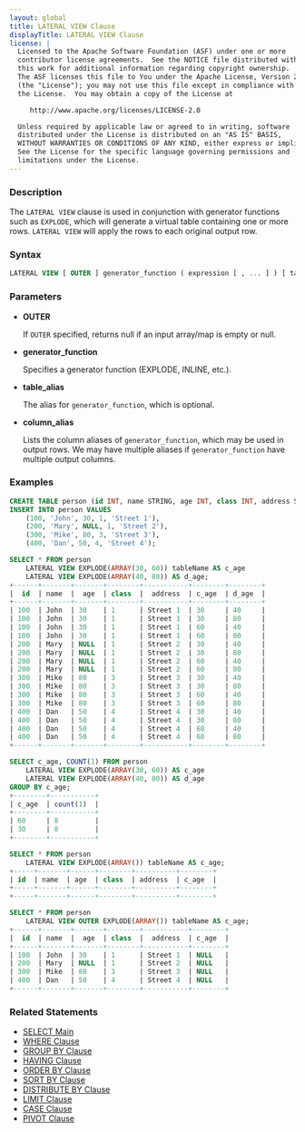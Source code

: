 ```yaml
---
layout: global
title: LATERAL VIEW Clause
displayTitle: LATERAL VIEW Clause
license: |
  Licensed to the Apache Software Foundation (ASF) under one or more
  contributor license agreements.  See the NOTICE file distributed with
  this work for additional information regarding copyright ownership.
  The ASF licenses this file to You under the Apache License, Version 2.0
  (the "License"); you may not use this file except in compliance with
  the License.  You may obtain a copy of the License at

     http://www.apache.org/licenses/LICENSE-2.0

  Unless required by applicable law or agreed to in writing, software
  distributed under the License is distributed on an "AS IS" BASIS,
  WITHOUT WARRANTIES OR CONDITIONS OF ANY KIND, either express or implied.
  See the License for the specific language governing permissions and
  limitations under the License.
---
```


### Description

The `LATERAL VIEW` clause is used in conjunction with generator functions such as `EXPLODE`, which will generate a virtual table containing one or more rows. `LATERAL VIEW` will apply the rows to each original output row.

### Syntax

```sql
LATERAL VIEW [ OUTER ] generator_function ( expression [ , ... ] ) [ table_alias ] AS column_alias [ , ... ]
```

### Parameters

* **OUTER**

    If `OUTER` specified, returns null if an input array/map is empty or null. 
    
* **generator_function**

    Specifies a generator function (EXPLODE, INLINE, etc.).
    
* **table_alias**

    The alias for `generator_function`, which is optional.
     
* **column_alias**

    Lists the column aliases of `generator_function`, which may be used in output rows. We may have multiple aliases if `generator_function` have multiple output columns.
         
### Examples

```sql
CREATE TABLE person (id INT, name STRING, age INT, class INT, address STRING);
INSERT INTO person VALUES
    (100, 'John', 30, 1, 'Street 1'),
    (200, 'Mary', NULL, 1, 'Street 2'),
    (300, 'Mike', 80, 3, 'Street 3'),
    (400, 'Dan', 50, 4, 'Street 4');

SELECT * FROM person
    LATERAL VIEW EXPLODE(ARRAY(30, 60)) tableName AS c_age
    LATERAL VIEW EXPLODE(ARRAY(40, 80)) AS d_age;
+------+-------+-------+--------+-----------+--------+--------+
|  id  | name  |  age  | class  |  address  | c_age  | d_age  |
+------+-------+-------+--------+-----------+--------+--------+
| 100  | John  | 30    | 1      | Street 1  | 30     | 40     |
| 100  | John  | 30    | 1      | Street 1  | 30     | 80     |
| 100  | John  | 30    | 1      | Street 1  | 60     | 40     |
| 100  | John  | 30    | 1      | Street 1  | 60     | 80     |
| 200  | Mary  | NULL  | 1      | Street 2  | 30     | 40     |
| 200  | Mary  | NULL  | 1      | Street 2  | 30     | 80     |
| 200  | Mary  | NULL  | 1      | Street 2  | 60     | 40     |
| 200  | Mary  | NULL  | 1      | Street 2  | 60     | 80     |
| 300  | Mike  | 80    | 3      | Street 3  | 30     | 40     |
| 300  | Mike  | 80    | 3      | Street 3  | 30     | 80     |
| 300  | Mike  | 80    | 3      | Street 3  | 60     | 40     |
| 300  | Mike  | 80    | 3      | Street 3  | 60     | 80     |
| 400  | Dan   | 50    | 4      | Street 4  | 30     | 40     |
| 400  | Dan   | 50    | 4      | Street 4  | 30     | 80     |
| 400  | Dan   | 50    | 4      | Street 4  | 60     | 40     |
| 400  | Dan   | 50    | 4      | Street 4  | 60     | 80     |
+------+-------+-------+--------+-----------+--------+--------+

SELECT c_age, COUNT(1) FROM person
    LATERAL VIEW EXPLODE(ARRAY(30, 60)) AS c_age
    LATERAL VIEW EXPLODE(ARRAY(40, 80)) AS d_age 
GROUP BY c_age;
+--------+-----------+
| c_age  | count(1)  |
+--------+-----------+
| 60     | 8         |
| 30     | 8         |
+--------+-----------+

SELECT * FROM person
    LATERAL VIEW EXPLODE(ARRAY()) tableName AS c_age;
+-----+-------+------+--------+----------+--------+
| id  | name  | age  | class  | address  | c_age  |
+-----+-------+------+--------+----------+--------+
+-----+-------+------+--------+----------+--------+

SELECT * FROM person
    LATERAL VIEW OUTER EXPLODE(ARRAY()) tableName AS c_age;
+------+-------+-------+--------+-----------+--------+
|  id  | name  |  age  | class  |  address  | c_age  |
+------+-------+-------+--------+-----------+--------+
| 100  | John  | 30    | 1      | Street 1  | NULL   |
| 200  | Mary  | NULL  | 1      | Street 2  | NULL   |
| 300  | Mike  | 80    | 3      | Street 3  | NULL   |
| 400  | Dan   | 50    | 4      | Street 4  | NULL   |
+------+-------+-------+--------+-----------+--------+
```

### Related Statements

* [SELECT Main](sql-ref-syntax-qry-select.html)
* [WHERE Clause](sql-ref-syntax-qry-select-where.html)
* [GROUP BY Clause](sql-ref-syntax-qry-select-groupby.html)
* [HAVING Clause](sql-ref-syntax-qry-select-having.html)
* [ORDER BY Clause](sql-ref-syntax-qry-select-orderby.html)
* [SORT BY Clause](sql-ref-syntax-qry-select-sortby.html)
* [DISTRIBUTE BY Clause](sql-ref-syntax-qry-select-distribute-by.html)
* [LIMIT Clause](sql-ref-syntax-qry-select-limit.html)
* [CASE Clause](sql-ref-syntax-qry-select-case.html)
* [PIVOT Clause](sql-ref-syntax-qry-select-pivot.html)
